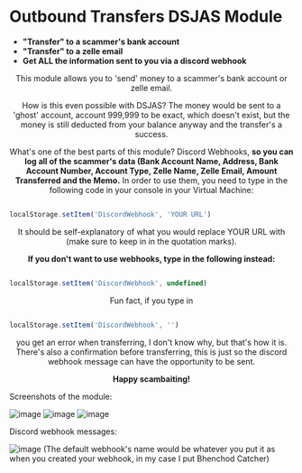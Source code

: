 # Outbound Transfers DSJAS Module
- **"Transfer" to a scammer's bank account**
- **"Transfer" to a zelle email**
- **Get ALL the information sent to you via a discord webhook**

<p align="center">
This module allows you to 'send' money to a scammer's bank account or zelle email.
</p>

<p align="center">
How is this even possible with DSJAS?
The money would be sent to a 'ghost' account, account 999,999 to be exact, which doesn't exist, but the money is still deducted from your balance anyway and the transfer's a success.
</p>  
<p align="center">
What's one of the best parts of this module?
Discord Webhooks, <b>so you can log all of the scammer's data (Bank Account Name, Address, Bank Account Number, Account Type, Zelle Name, Zelle Email, Amount Transferred and the Memo.</b> In order to use them, you need to type in the following code in your console in your Virtual Machine:
</p>

 ```javascript
 
 localStorage.setItem('DiscordWebhook', 'YOUR URL') 
 
 ```
 
<p align="center">
It should be self-explanatory of what you would replace YOUR URL with (make sure to keep in in the quotation marks).
  </p>
<p align="center">
 <b>If you don't want to use webhooks, type in the following instead:</b> 
 </p>
 
 ```javascript
 
 localStorage.setItem('DiscordWebhook', undefined)
 
 ```
 
 <p align="center">
 Fun fact, if you type in </p> 
 
 ```javascript
 
 localStorage.setItem('DiscordWebhook', '')
 
 ```
 <p align="center">
 you get an error when transferring, I don't know why, but that's how it is. There's also a confirmation before transferring, this is just so the discord webhook message can have the opportunity to be sent.
  </p>
<p align="center">
  <b>Happy scambaiting!</b>
</p>

Screenshots of the module:

![image](https://user-images.githubusercontent.com/67515314/184527919-d70cbe0e-1765-4149-be96-6d264be3ccdb.png)
![image](https://user-images.githubusercontent.com/67515314/184527926-05dc95ca-e1bc-4e5c-a8c1-f2df7768efd6.png)
![image](https://user-images.githubusercontent.com/67515314/184527932-06820ca2-c253-42ca-9742-cc671edb57f3.png)


Discord webhook messages:

![image](https://user-images.githubusercontent.com/67515314/184527254-ee6d7182-ae91-4909-8bfc-36552eedd53a.png)
(The default webhook's name would be whatever you put it as when you created your webhook, in my case I put Bhenchod Catcher)

